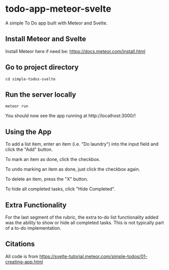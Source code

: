 # todo-app-meteor-svelte
A simple To Do app built with Meteor and Svelte.

## Install Meteor and Svelte
Install Meteor here if need be: https://docs.meteor.com/install.html 

## Go to project directory
```
cd simple-todos-svelte
```

## Run the server locally
```
meteor run
```

You should now see the app running at http://localhost:3000/! 

## Using the App
To add a list item, enter an item (i.e. "Do laundry") into the input field and click the "Add" button.

To mark an item as done, click the checkbox.

To undo marking an item as done, just click the checkbox again.

To delete an item, press the "X" button.

To hide all completed tasks, click "Hide Completed".

## Extra Functionality
For the last segment of the rubric, the extra to-do list functionality added was the ability to show or hide all completed tasks. This is not typically part of a to-do implementation.

## Citations
All code is from https://svelte-tutorial.meteor.com/simple-todos/01-creating-app.html 